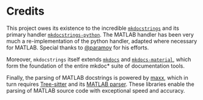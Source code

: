 # Credits

This project owes its existence to the incredible [`mkdocstrings`](https://mkdocstrings.github.io/) and its primary handler [`mkdocstrings-python`](https://mkdocstrings.github.io/python/). The MATLAB handler has been very much a re-implementation of the python handler, adapted where necessary for MATLAB. Special thanks to [@paramoy](https://fosstodon.org/@pawamoy) for his efforts.

Moreover, `mkdocstrings` itself extends [`mkdocs`](https://www.mkdocs.org/) and [`mkdocs-material`](https://squidfunk.github.io/mkdocs-material/), which form the foundation of the entire mkdoc* suite of documentation tools.

Finally, the parsing of MATLAB docstrings is powered by [maxx](https://github.com/watermarkhu/maxx), which in turn requires [Tree-sitter](https://tree-sitter.github.io/tree-sitter/) and its [MATLAB parser](https://github.com/acristoffers/tree-sitter-matlab). These libraries enable the parsing of MATLAB source code with exceptional speed and accuracy.
